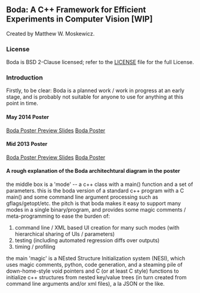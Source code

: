 ## Boda: A C++ Framework for Efficient Experiments in Computer Vision [WIP]

Created by Matthew W. Moskewicz.

### License

Boda is BSD 2-Clause licensed; refer to the [LICENSE](LICENSE) file for the full License.

### Introduction

Firstly, to be clear: Boda is a planned work / work in progress at an
early stage, and is probably not suitable for anyone to use for
anything at this point in time.

#### May 2014 Poster
[Boda Poster Preview Slides](https://docs.google.com/presentation/d/1kvyTOTBpmslKcxvPl4QF8NYlAbGriYA8IYOPL_dkSfw/edit?usp=sharing)
[Boda Poster](https://drive.google.com/file/d/0B2T3gdjZVy_RT1N6SkVoNFp1SmM/edit?usp=sharing)

#### Mid 2013 Poster
[Boda Poster Preview Slides](https://docs.google.com/presentation/d/15oa9wiLmeq5IsIo5wGjDm9_nMrw_aP4bc9pamKSoMd0/pub?start=false&loop=false&delayms=300000)
[Boda Poster](https://drive.google.com/file/d/0B2T3gdjZVy_RMXJ6MkprRlgyWUFXOGJBel8weFdZOWo2VFVn/edit?usp=sharing)

#### A rough explanation of the Boda architechtural diagram in the poster

the middle box is a 'mode' -- a c++ class with a main() function and a
set of parameters. this is the boda version of a standard c++ program
with a C main() and some command line argument processing such as
gflags/getopt/etc. the pitch is that boda makes it easy to support
many modes in a single binary/program, and provides some magic
comments / meta-programming to ease the burden of:
1) command line / XML based UI creation for many such modes (with
hierarchical sharing of UIs / parameters)
2) testing (including automated regression diffs over outputs)
3) timing / profiling

the main 'magic' is a NEsted Structure Initialization system (NESI),
which uses magic comments, python, code generation, and a steaming
pile of down-home-style void pointers and C (or at least C style)
functions to initialize c++ structures from nested key/value trees (in
turn created from command line arguments and/or xml files), a la JSON
or the like.


